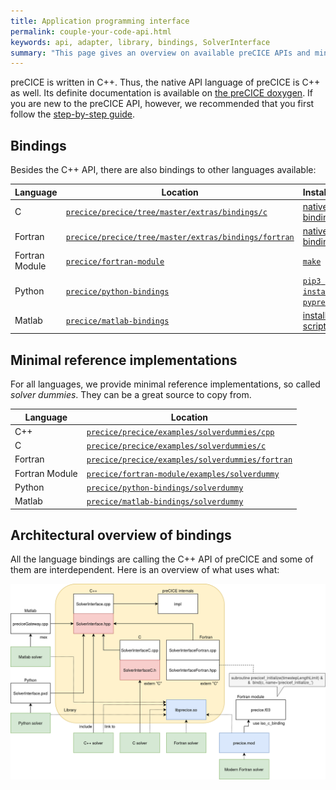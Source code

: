 ```yaml
---
title: Application programming interface
permalink: couple-your-code-api.html
keywords: api, adapter, library, bindings, SolverInterface
summary: "This page gives an overview on available preCICE APIs and minimal reference implementations."
---
```


preCICE is written in C++. Thus, the native API language of preCICE is C++ as well. Its definite documentation is available on [the preCICE doxygen](https://www.precice.org/doxygen/master/classprecice_1_1SolverInterface.html). If you are new to the preCICE API, however, we recommended that you first follow the [step-by-step guide](couple-your-code-preparing-your-solver.html).

## Bindings

Besides the C++ API, there are also bindings to other languages available:

| Language       | Location                                                                                    | Installation                                                                  |
|----------------|---------------------------------------------------------------------------------------------|-------------------------------------------------------------------------------|
| C              | [`precice/precice/tree/master/extras/bindings/c`](https://github.com/precice/precice)       | [native bindings](installation-source-advanced.html#disabling-native-bindings)|
| Fortran        | [`precice/precice/tree/master/extras/bindings/fortran`](https://github.com/precice/precice) | [native bindings](installation-source-advanced.html#disabling-native-bindings)|
| Fortran Module | [`precice/fortran-module`](https://github.com/precice/fortran-module)                       | [`make`](installation-bindings-fortran.html)                                  |
| Python         | [`precice/python-bindings`](https://github.com/precice/python-bindings)                     | [`pip3 install pyprecice`](installation-bindings-python.html)                 |
| Matlab         | [`precice/matlab-bindings`](https://github.com/precice/matlab-bindings)                     | [installation script](installation-bindings-matlab.html)                      |

## Minimal reference implementations

For all languages, we provide minimal reference implementations, so called _solver dummies_. They can be a great source to copy from.

| Language       | Location                                                                                                                          | 
|----------------|-----------------------------------------------------------------------------------------------------------------------------------|
| C++            | [`precice/precice/examples/solverdummies/cpp`](https://github.com/precice/precice/tree/master/examples/solverdummies/cpp)         |
| C              | [`precice/precice/examples/solverdummies/c`](https://github.com/precice/precice/tree/master/examples/solverdummies/c)             |
| Fortran        | [`precice/precice/examples/solverdummies/fortran`](https://github.com/precice/precice/tree/master/examples/solverdummies/fortran) |
| Fortran Module | [`precice/fortran-module/examples/solverdummy`](https://github.com/precice/fortran-module/tree/master/examples/solverdummy)       |
| Python         | [`precice/python-bindings/solverdummy`](https://github.com/precice/python-bindings/tree/master/solverdummy)                       |
| Matlab         | [`precice/matlab-bindings/solverdummy`](https://github.com/precice/matlab-bindings/tree/master/solverdummy)                       |

## Architectural overview of bindings

All the language bindings are calling the C++ API of preCICE and some of them are interdependent. Here is an overview of what uses what:

![Architectural overview of bindings](images/docs/Bindings.png)







